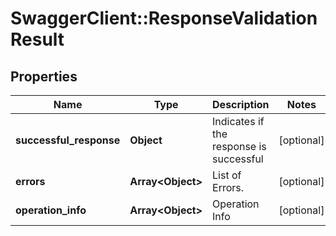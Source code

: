 # SwaggerClient::ResponseValidationResult

## Properties
Name | Type | Description | Notes
------------ | ------------- | ------------- | -------------
**successful_response** | **Object** | Indicates if the response is successful | [optional] 
**errors** | **Array&lt;Object&gt;** | List of Errors. | [optional] 
**operation_info** | **Array&lt;Object&gt;** | Operation Info | [optional] 


